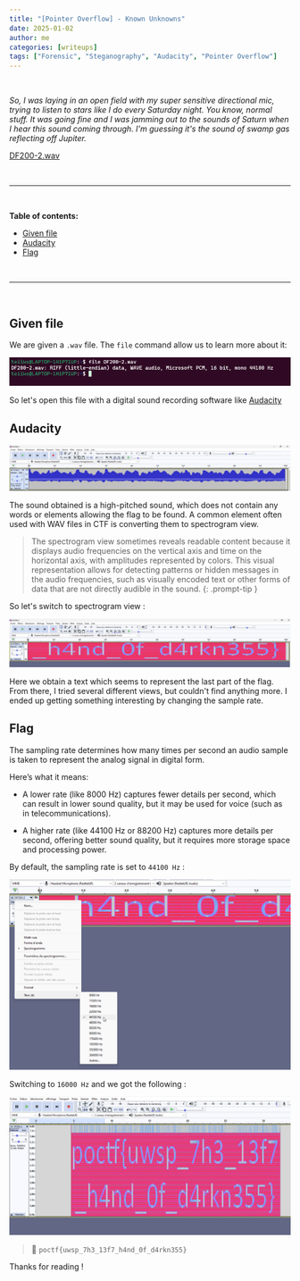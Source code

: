 ```yaml
---
title: "[Pointer Overflow] - Known Unknowns"
date: 2025-01-02
author: me
categories: [writeups]
tags: ["Forensic", "Steganography", "Audacity", "Pointer Overflow"]
---
```


<link rel="stylesheet" href="https://cdnjs.cloudflare.com/ajax/libs/font-awesome/5.15.2/css/all.min.css">
<link rel="stylesheet" href="/assets/css/lil-bootstrap.css">
<script src="https://code.jquery.com/jquery-3.6.0.min.js"></script>

<br>

*So, I was laying in an open field with my super sensitive directional mic, trying to listen to stars like I do every Saturday night. You know, normal stuff. It was going fine and I was jamming out to the sounds of Saturn when I hear this sound coming through. I'm guessing it's the sound of swamp gas reflecting off Jupiter.*

<i class="fas fa-paperclip"></i> [DF200-2.wav](/assets/attachments/DF200-2.wav)


<br>


_____________________________________________________



<br>

**Table of contents:**

- <a href="#given-file">Given file</a>
- <a href="#audacity">Audacity</a>
- <a href="#flag">Flag</a>

<br>

_____________________________________________________


<br>

## Given file

We are given a `.wav` file. The `file` command allow us to learn more about it:

![0](/images/pointer_overflow/unknown/file.png)

So let's open this file with a digital sound recording software like [Audacity](https://www.audacityteam.org/)

## Audacity

![0](/images/pointer_overflow/unknown/audacity1.png)

The sound obtained is a high-pitched sound, which does not contain any words or elements allowing the flag to be found. A common element often used with WAV files in CTF is converting them to spectrogram view. 

> The spectrogram view sometimes reveals readable content because it displays audio frequencies on the vertical axis and time on the horizontal axis, with amplitudes represented by colors. This visual representation allows for detecting patterns or hidden messages in the audio frequencies, such as visually encoded text or other forms of data that are not directly audible in the sound.
{: .prompt-tip }

So let's switch to spectrogram view :

![0](/images/pointer_overflow/unknown/flag1.png)

Here we obtain a text which seems to represent the last part of the flag. From there, I tried several different views, but couldn't find anything more. I ended up getting something interesting by changing the sample rate.

## Flag

The sampling rate determines how many times per second an audio sample is taken to represent the analog signal in digital form.

Here’s what it means:

- A lower rate (like 8000 Hz) captures fewer details per second, which can result in lower sound quality, but it may be used for voice (such as in telecommunications).
    
- A higher rate (like 44100 Hz or 88200 Hz) captures more details per second, offering better sound quality, but it requires more storage space and processing power.

By default, the sampling rate is set to `44100 Hz` :

![0](/images/pointer_overflow/unknown/flag2.png)

Switching to `16000 Hz` and we got the following :

![0](/images/pointer_overflow/unknown/flag3.png)

> 🚩 `poctf{uwsp_7h3_13f7_h4nd_0f_d4rkn355}`

Thanks for reading !



